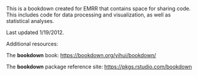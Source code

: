 This is a bookdown created for EMRR that contains space for sharing code. This includes code for data processing and visualization, as well as statistical analyses. 

Last updated 1/19/2012.

Additional resources:

The **bookdown** book: https://bookdown.org/yihui/bookdown/

The **bookdown** package reference site: https://pkgs.rstudio.com/bookdown
